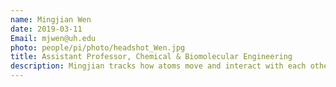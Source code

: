 ```yaml
---
name: Mingjian Wen
date: 2019-03-11
Email: mjwen@uh.edu
photo: people/pi/photo/headshot_Wen.jpg
title: Assistant Professor, Chemical & Biomolecular Engineering
description: Mingjian tracks how atoms move and interact with each other on weekdays and cheers for soccer games on weekends. He seems to be tied to spherical objects.
---
```

